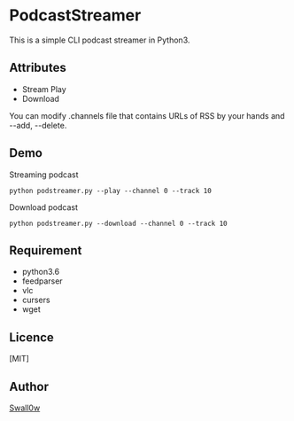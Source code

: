 # PodcastStreamer

This is a simple CLI podcast streamer in Python3.

## Attributes
* Stream Play
* Download

You can modify .channels file that contains URLs of RSS by your hands and --add, --delete.

## Demo
Streaming podcast

    python podstreamer.py --play --channel 0 --track 10

Download podcast

    python podstreamer.py --download --channel 0 --track 10

## Requirement
* python3.6
* feedparser
* vlc
* cursers
* wget

## Licence

[MIT]

## Author
[Swall0w](https://github.com/Swall0w)
